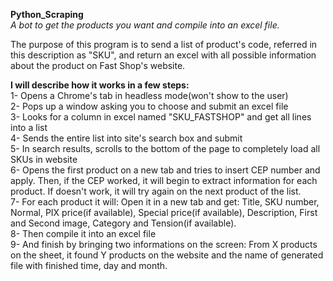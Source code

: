 <p><strong>Python_Scraping</strong><br /><em>A bot to get the products you want and compile into an excel file.</em></p><p>The purpose of this program is to send a list of product's code, referred in this description as "SKU", and return an excel with all possible information about the product on Fast Shop's website.</p><p><strong>I will describe how it works in a few steps:</strong><br />1- Opens a Chrome's tab in headless mode(won't show to the user)<br />2- Pops up a window asking you to choose and submit an excel file<br />3- Looks for a column in excel named "SKU_FASTSHOP" and get all lines into a list<br />4- Sends the entire list into site's search box and submit<br />5- In search results, scrolls to the bottom of the page to completely load all SKUs in website<br />6- Opens the first product on a new tab and tries to insert CEP number and apply. Then, if the CEP worked, it will begin to extract information for each product. If doesn't work, it will try again on the next product of the list.<br />7- For each product it will: Open it in a new tab and get: Title, SKU number, Normal, PIX price(if available), Special price(if available), Description, First and Second image, Category and Tension(if available).<br />8- Then compile it into an excel file<br />9- And finish by bringing two informations on the screen: From X products on the sheet, it found Y products on the website and the name of generated file with finished time, day and month.</p>
